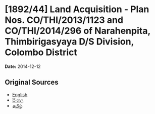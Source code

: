 # [1892/44] Land Acquisition - Plan Nos. CO/THI/2013/1123 and CO/THI/2014/296 of Narahenpita, Thimbirigasyaya D/S Division, Colombo District

**Date:** 2014-12-12

## Original Sources

- [English](https://documents.gov.lk/view/extra-gazettes/2014/12/1892-44_E.pdf)
- [සිංහල](https://documents.gov.lk/view/extra-gazettes/2014/12/1892-44_S.pdf)
- [தமிழ்](https://documents.gov.lk/view/extra-gazettes/2014/12/1892-44_T.pdf)
